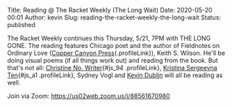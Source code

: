 Title: Reading @ The Racket Weekly (The Long Wait)
Date: 2020-05-20 00:01
Author: kevin
Slug: reading-the-racket-weekly-the-long-wait
Status: published

The Racket Weekly continues this Thursday, 5/21, 7PM with THE LONG GONE. The reading features Chicago poet and the author of Fieldnotes on Ordinary Love ([Copper Canyon Press](https://www.facebook.com/coppercanyonpress/?__tn__=K-R&eid=ARD0xs_d3n0od3RO-mAqRYDNMSIRpLs_XpAxJAG2rFUeAfka1spRFVxw-_Z8GFi1F5b_Uftakd0V-Ee9&fref=mentions&__xts__%5B0%5D=68.ARCB1rB1k66wrSnBOd5xWO49CViDOPdM9NoB-HYp5NpOgNIerAblXphVqnwPetwg3Kh4cFOG6YMkqhiuLgRuHxSqWPdq9i7-dxg3AzNmd06ZFDiPOFsp-_XZOkdRpAAXFV0Qvup9S2ZYtK3srCtQL7s8gxKc-EaJDpuK4AxvjX8haCnYMxaf-S-PR_28UoHFlfXUdsGF5juf5jMJUXTcXTuiV-ye9sRWI6hhPEGP0MvejTODuspMsA7F5gAjESkz_Mr20h-C1Bz28m6R9aB2m5_-ceFUruH-2ClhNi_lnDb6_MtpMpp1e6dCVsTsodzo7nepLUP73rqMzirW24xdO3DgOQrQ){.profileLink}), Keith S. Wilson. He'll be doing visual poems (if all things work out) and reading from the book. But that's not all: [Christine No, Writer](https://www.facebook.com/christineno.writer/?__tn__=K-R&eid=ARBxH1aXBfCUj0_yLdV0IjDs4_eUqdqBToDHxNcThzTzPz0iswTI4ATO74rbmS6-BPLB8HugMmdu6Gxr&fref=mentions&__xts__%5B0%5D=68.ARCB1rB1k66wrSnBOd5xWO49CViDOPdM9NoB-HYp5NpOgNIerAblXphVqnwPetwg3Kh4cFOG6YMkqhiuLgRuHxSqWPdq9i7-dxg3AzNmd06ZFDiPOFsp-_XZOkdRpAAXFV0Qvup9S2ZYtK3srCtQL7s8gxKc-EaJDpuK4AxvjX8haCnYMxaf-S-PR_28UoHFlfXUdsGF5juf5jMJUXTcXTuiV-ye9sRWI6hhPEGP0MvejTODuspMsA7F5gAjESkz_Mr20h-C1Bz28m6R9aB2m5_-ceFUruH-2ClhNi_lnDb6_MtpMpp1e6dCVsTsodzo7nepLUP73rqMzirW24xdO3DgOQrQ){#js_94 .profileLink}, [Kristina Sergeevna Ten](https://www.facebook.com/kristina.ten?__tn__=K-R&eid=ARBEzaNPBKbpmFCFevOsQCdxNf93W4LP2JZeXhHcctXmPkopjr0tjG54mHb_n9IyQOvTDY5dEbWVJtsi&fref=mentions&__xts__%5B0%5D=68.ARCB1rB1k66wrSnBOd5xWO49CViDOPdM9NoB-HYp5NpOgNIerAblXphVqnwPetwg3Kh4cFOG6YMkqhiuLgRuHxSqWPdq9i7-dxg3AzNmd06ZFDiPOFsp-_XZOkdRpAAXFV0Qvup9S2ZYtK3srCtQL7s8gxKc-EaJDpuK4AxvjX8haCnYMxaf-S-PR_28UoHFlfXUdsGF5juf5jMJUXTcXTuiV-ye9sRWI6hhPEGP0MvejTODuspMsA7F5gAjESkz_Mr20h-C1Bz28m6R9aB2m5_-ceFUruH-2ClhNi_lnDb6_MtpMpp1e6dCVsTsodzo7nepLUP73rqMzirW24xdO3DgOQrQ "Kristina Sergeevna Ten"){#js_a1 .profileLink}, Sydney Vogl and [Kevin Dublin](https://www.facebook.com/kevindublin) will all be reading as well.

Join via Zoom: <https://us02web.zoom.us/j/88561670980>
